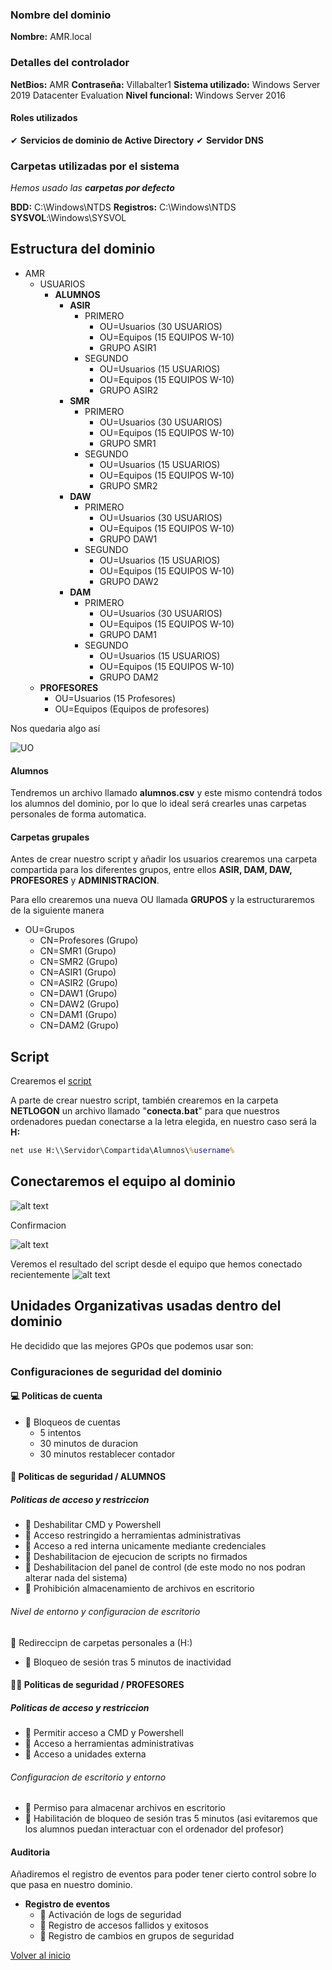### Nombre del dominio
**Nombre:** AMR.local

### Detalles del controlador 

**NetBios:** AMR
**Contraseña:** Villabalter1
**Sistema utilizado:** Windows Server 2019 Datacenter Evaluation
**Nivel funcional:** Windows Server 2016 

#### Roles utilizados
✔ **Servicios de dominio de Active Directory**
✔ **Servidor DNS**

### Carpetas utilizadas por el sistema

*Hemos usado las **carpetas por defecto***

**BDD:** C:\Windows\NTDS
**Registros:** C:\Windows\NTDS
**SYSVOL**:\Windows\SYSVOL

## Estructura del dominio

- AMR  
  - USUARIOS
    - **ALUMNOS**
      - **ASIR**
        - PRIMERO
          - OU=Usuarios (30 USUARIOS)
          - OU=Equipos (15 EQUIPOS W-10)
          - GRUPO ASIR1
        - SEGUNDO
          - OU=Usuarios (15 USUARIOS)
          - OU=Equipos (15 EQUIPOS W-10)
          - GRUPO ASIR2
      - **SMR**
        - PRIMERO
          - OU=Usuarios (30 USUARIOS)
          - OU=Equipos (15 EQUIPOS W-10)
          - GRUPO SMR1
        - SEGUNDO
          - OU=Usuarios (15 USUARIOS)
          - OU=Equipos (15 EQUIPOS W-10)
          - GRUPO SMR2
      - **DAW**
        - PRIMERO
          - OU=Usuarios (30 USUARIOS)
          - OU=Equipos (15 EQUIPOS W-10)
          - GRUPO DAW1
        - SEGUNDO
          - OU=Usuarios (15 USUARIOS)
          - OU=Equipos (15 EQUIPOS W-10)
          - GRUPO DAW2
      - **DAM**
        - PRIMERO
          - OU=Usuarios (30 USUARIOS)
          - OU=Equipos (15 EQUIPOS W-10)
          - GRUPO DAM1
        - SEGUNDO
          - OU=Usuarios (15 USUARIOS)
          - OU=Equipos (15 EQUIPOS W-10)
          - GRUPO DAM2
  - **PROFESORES**
    - OU=Usuarios (15 Profesores)
    - OU=Equipos (Equipos de profesores)
  
Nos quedaria algo así 

![UO](imagenes/OU.png)
#### Alumnos

Tendremos un archivo llamado **alumnos.csv** y este mismo contendrá todos los alumnos del dominio, por lo que lo ideal será crearles unas carpetas personales de forma automatica.

#### Carpetas grupales

Antes de crear nuestro script y añadir los usuarios crearemos una carpeta compartida para los diferentes grupos, entre ellos **ASIR, DAM, DAW, PROFESORES** y **ADMINISTRACION**.

Para ello crearemos una nueva OU llamada **GRUPOS** y la estructuraremos de la siguiente manera

- OU=Grupos
  - CN=Profesores (Grupo)
  - CN=SMR1 (Grupo)
  - CN=SMR2 (Grupo)
  - CN=ASIR1 (Grupo)
  - CN=ASIR2 (Grupo)
  - CN=DAW1 (Grupo)
  - CN=DAW2 (Grupo)
  - CN=DAM1 (Grupo)
  - CN=DAM2 (Grupo)

## Script

Crearemos el [script](scriptusuarios.ps1)

A parte de crear nuestro script, también crearemos en la carpeta **NETLOGON** un archivo llamado "**conecta.bat**" para que nuestros ordenadores puedan conectarse a la letra elegida, en nuestro caso será la **H:**

```bat
net use H:\\Servidor\Compartida\Alumnos\%username%
```
## Conectaremos el equipo al dominio
![alt text](imagenes/ip.png)

Confirmacion

![alt text](imagenes/union_dominio.png)

Veremos el resultado del script desde el equipo que hemos conectado recientemente
![alt text](imagenes/image.png)

## Unidades Organizativas usadas dentro del dominio

He decidido que las mejores GPOs que podemos usar son: 

### Configuraciones de seguridad del dominio
#### 💻 Politicas de cuenta
- 📜 Bloqueos de cuentas
  - 5 intentos
  - 30 minutos de duracion
  - 30 minutos restablecer contador 

#### 🥋 Politicas de seguridad / ALUMNOS
##### Politicas de acceso y restriccion
- 📜 Deshabilitar CMD y Powershell
- 📜 Acceso restringido a herramientas administrativas
- 📜 Acceso a red interna unicamente mediante credenciales 
- 📜 Deshabilitacion de ejecucion de scripts no firmados
- 📜 Deshabilitacion del panel de control (de este modo no nos podran alterar nada del sistema)
- 📜 Prohibición almacenamiento de archivos en escritorio

###### Nivel de entorno y configuracion de escritorio
  📜 Redireccipn de carpetas personales a (H:)
- 📜 Bloqueo de sesión tras 5 minutos de inactividad

#### 🧑‍🏫 Politicas de seguridad / PROFESORES
##### Politicas de acceso y restriccion
- 📜 Permitir acceso a CMD y Powershell
- 📜 Acceso a herramientas administrativas
- 📜 Acceso a unidades externa
  
###### Configuracion de escritorio y entorno
- 📜 Permiso para almacenar archivos en escritorio
- 📜 Habilitación de bloqueo de sesión tras 5 minutos (asi evitaremos que los alumnos puedan interactuar con el ordenador del profesor)

#### Auditoria

Añadiremos el registro de eventos para poder tener cierto control sobre lo que pasa en nuestro dominio.

-  **Registro de eventos** 
     - 📜 Activación de logs de seguridad
     - 📜 Registro de accesos fallidos y exitosos
     - 📜 Registro de cambios en grupos de seguridad

[Volver al inicio](./../../index.md)
